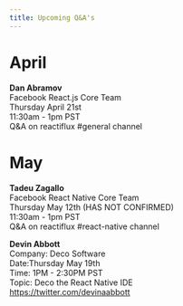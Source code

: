 ```yaml
---
title: Upcoming Q&A's
---
```



# April
**Dan Abramov** <br>
Facebook React.js Core Team <br>
Thursday April 21st <br>
11:30am - 1pm PST <br>
Q&A on reactiflux #general channel <br>


# May
**Tadeu Zagallo** <br>
Facebook React Native Core Team <br>
Thursday May 12th (HAS NOT CONFIRMED) <br>
11:30am - 1pm PST <br>
Q&A on reactiflux #react-native channel <br>

**Devin Abbott** <br>
Company: Deco Software <br>
Date:Thursday May 19th <br>
Time: 1PM - 2:30PM PST <br>
Topic: Deco the React Native IDE <br>
https://twitter.com/devinaabbott <br>
